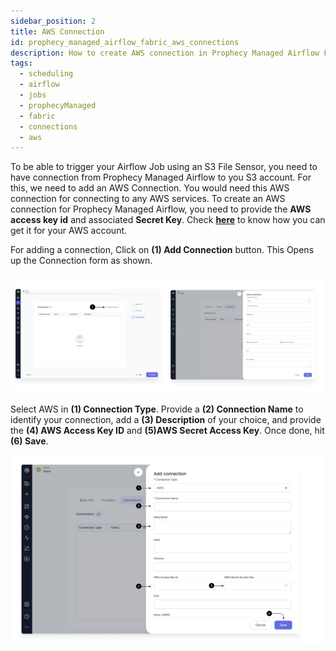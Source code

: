 ```yaml
---
sidebar_position: 2
title: AWS Connection
id: prophecy_managed_airflow_fabric_aws_connections
description: How to create AWS connection in Prophecy Managed Airflow Fabric
tags:
  - scheduling
  - airflow
  - jobs
  - prophecyManaged
  - fabric
  - connections
  - aws
---
```


To be able to trigger your Airflow Job using an S3 File Sensor, you need to have connection from Prophecy Managed Airflow to you S3 account. For this, we need to add an AWS Connection. You would need this AWS connection for connecting to any AWS services.
To create an AWS connection for Prophecy Managed Airflow, you need to provide the **AWS access key id** and associated **Secret Key**. Check **[here](https://docs.aws.amazon.com/IAM/latest/UserGuide/id_credentials_access-keys.html)** to know how you can get it for your AWS account.

For adding a connection, Click on **(1) Add Connection** button. This Opens up the Connection form as shown.

![Add_connection](../../img/Add_Connection.png)

Select AWS in **(1) Connection Type**. Provide a **(2) Connection Name** to identify your connection, add a **(3) Description** of your choice, and provide the **(4) AWS Access Key ID** and **(5)AWS Secret Access Key**. Once done, hit **(6) Save**.

![AWS_connection](../../img/AWS_Connection.png)
